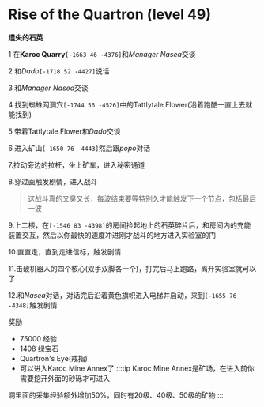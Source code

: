 # Rise of the Quartron (level 49)
**遗失的石英**

1 在**Karoc Quarry**`[-1663 46 -4376]`和*Manager Nasea*交谈

2 和*Dado*`[-1718 52 -4427]`说话

3 和*Manager Nasea*交谈

4 找到蜘蛛网洞穴`[-1744 56 -4526]`中的Tattlytale Flower(沿着跑酷一直上去就能找到)

5 带着Tattlytale Flower和*Dado*交谈

6 进入矿山`[-1650 76 -4443]`然后跟*popo*对话

7.拉动旁边的拉杆，坐上矿车，进入秘密通道

8.穿过画触发剧情，进入战斗
>这战斗真的又臭又长，每波结束要等特别久才能触发下一个节点，包括最后一波

9.上二楼，在`[-1546 83 -4398]`的房间捡起地上的石英碎片后，和房间内的充能装置交互，然后以你最快的速度冲进刚才战斗的地方进入实验室的门

10.直直走，直到走进信标，触发剧情

11.击破机器人的四个核心(双手双脚各一个)，打完后马上跑路，离开实验室就可以了

12.和*Nasea*对话，对话完后沿着黄色旗帜进入电梯并启动，来到`[-1655 76 -4348]`触发剧情

奖励
+ 75000 经验
+ 1408 绿宝石
+ Quartron's Eye(戒指)
+ 可以进入Karoc Mine Annex了
:::tip
Karoc Mine Annex是矿场，在进入前你需要挖开外面的砂砾才可进入

洞里面的采集经验额外增加50%，同时有20级、40级、50级的矿物
:::
